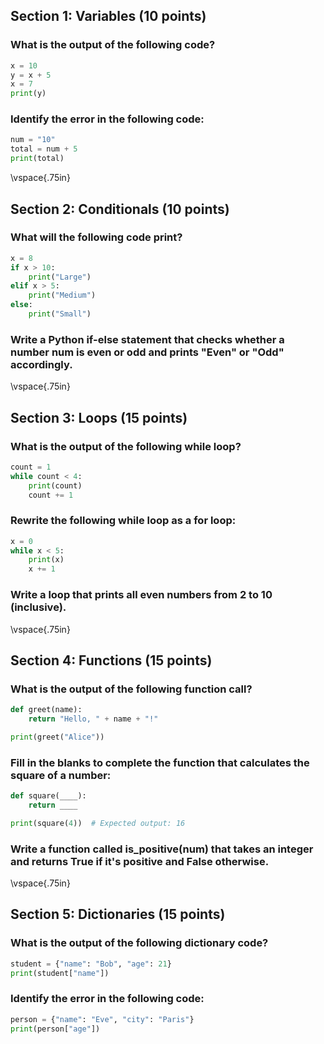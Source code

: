 ## Section 1: Variables (10 points)

### What is the output of the following code?

```python
x = 10
y = x + 5
x = 7
print(y)
```

### Identify the error in the following code:

```python
num = "10"
total = num + 5
print(total)
```

\vspace{.75in}

## Section 2: Conditionals (10 points)

### What will the following code print?

```python
x = 8
if x > 10:
    print("Large")
elif x > 5:
    print("Medium")
else:
    print("Small")
```

### Write a Python if-else statement that checks whether a number num is even or odd and prints "Even" or "Odd" accordingly.

\vspace{.75in}

## Section 3: Loops (15 points)

### What is the output of the following while loop?

```python
count = 1
while count < 4:
    print(count)
    count += 1
```

### Rewrite the following while loop as a for loop:

```python
x = 0
while x < 5:
    print(x)
    x += 1
```

### Write a loop that prints all even numbers from 2 to 10 (inclusive).

\vspace{.75in}

## Section 4: Functions (15 points)

### What is the output of the following function call?

```python
def greet(name):
    return "Hello, " + name + "!"

print(greet("Alice"))
```

### Fill in the blanks to complete the function that calculates the square of a number:

```python
def square(____):
    return ____

print(square(4))  # Expected output: 16
```

### Write a function called is_positive(num) that takes an integer and returns True if it's positive and False otherwise.

\vspace{.75in}

## Section 5: Dictionaries (15 points)

### What is the output of the following dictionary code?

```python
student = {"name": "Bob", "age": 21}
print(student["name"])
```

### Identify the error in the following code:

```python
person = {"name": "Eve", "city": "Paris"}
print(person["age"])
```
